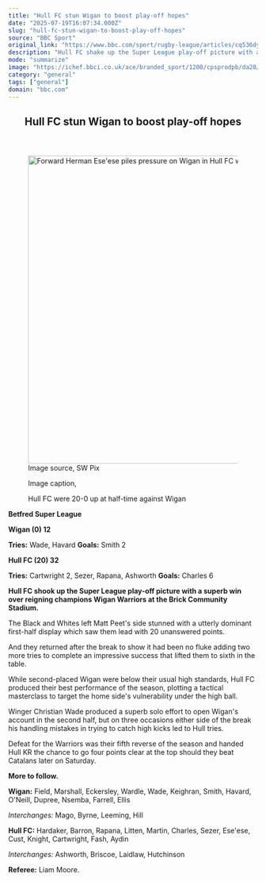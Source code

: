 ```yaml
---
title: "Hull FC stun Wigan to boost play-off hopes"
date: "2025-07-19T16:07:34.000Z"
slug: "hull-fc-stun-wigan-to-boost-play-off-hopes"
source: "BBC Sport"
original_link: "https://www.bbc.com/sport/rugby-league/articles/cq536dy69ypo"
description: "Hull FC shake up the Super League play-off picture with a superb win at reigning champions Wigan Warriors."
mode: "summarize"
image: "https://ichef.bbci.co.uk/ace/branded_sport/1200/cpsprodpb/da20/live/94e77e70-64b6-11f0-9881-954771c01d18.jpg"
category: "general"
tags: ["general"]
domain: "bbc.com"
---
```

<div id="readability-page-1" class="page"><article id="urn-bbc-ares--article-cq536dy69ypo"><header data-component="headline-block"><h2 id="main-heading" type="headline" tabindex="-1"><span role="text">Hull FC stun Wigan to boost play-off hopes</span></h2></header><div data-component="image-block"><figure><p><span><picture><source srcset="https://ichef.bbci.co.uk/ace/standard/240/cpsprodpb/da20/live/94e77e70-64b6-11f0-9881-954771c01d18.jpg.webp 240w, https://ichef.bbci.co.uk/ace/standard/320/cpsprodpb/da20/live/94e77e70-64b6-11f0-9881-954771c01d18.jpg.webp 320w, https://ichef.bbci.co.uk/ace/standard/480/cpsprodpb/da20/live/94e77e70-64b6-11f0-9881-954771c01d18.jpg.webp 480w, https://ichef.bbci.co.uk/ace/standard/624/cpsprodpb/da20/live/94e77e70-64b6-11f0-9881-954771c01d18.jpg.webp 624w, https://ichef.bbci.co.uk/ace/standard/800/cpsprodpb/da20/live/94e77e70-64b6-11f0-9881-954771c01d18.jpg.webp 800w, https://ichef.bbci.co.uk/ace/standard/976/cpsprodpb/da20/live/94e77e70-64b6-11f0-9881-954771c01d18.jpg.webp 976w" type="image/webp"><img alt="Forward Herman Ese'ese piles pressure on Wigan in Hull FC win " src="https://ichef.bbci.co.uk/ace/standard/1104/cpsprodpb/da20/live/94e77e70-64b6-11f0-9881-954771c01d18.jpg" srcset="https://ichef.bbci.co.uk/ace/standard/240/cpsprodpb/da20/live/94e77e70-64b6-11f0-9881-954771c01d18.jpg 240w, https://ichef.bbci.co.uk/ace/standard/320/cpsprodpb/da20/live/94e77e70-64b6-11f0-9881-954771c01d18.jpg 320w, https://ichef.bbci.co.uk/ace/standard/480/cpsprodpb/da20/live/94e77e70-64b6-11f0-9881-954771c01d18.jpg 480w, https://ichef.bbci.co.uk/ace/standard/624/cpsprodpb/da20/live/94e77e70-64b6-11f0-9881-954771c01d18.jpg 624w, https://ichef.bbci.co.uk/ace/standard/800/cpsprodpb/da20/live/94e77e70-64b6-11f0-9881-954771c01d18.jpg 800w, https://ichef.bbci.co.uk/ace/standard/976/cpsprodpb/da20/live/94e77e70-64b6-11f0-9881-954771c01d18.jpg 976w" width="1104" height="621.1252268602541"></picture></span><span role="text"><span>Image source, </span>SW Pix</span></p><figcaption><span>Image caption, </span><p>Hull FC were 20-0 up at half-time against Wigan</p></figcaption></figure></div><div data-component="text-block"><p><b>Betfred Super League</b></p><p><b>Wigan (0) 12</b></p><p><b>Tries:</b> Wade, Havard <b>Goals:</b> Smith 2</p><p><b>Hull FC (20) 32</b></p><p><b>Tries:</b> Cartwright 2, Sezer, Rapana, Ashworth <b>Goals:</b> Charles 6</p></div><div data-component="text-block"><p><b>Hull FC shook up the Super League play-off picture with a superb win over reigning champions Wigan Warriors at the Brick Community Stadium.</b></p><p>The Black and Whites left Matt Peet's side stunned with a utterly dominant first-half display which saw them lead with 20 unanswered points.</p><p>And they returned after the break to show it had been no fluke adding two more tries to complete an impressive success that lifted them to sixth in the table.</p><p>While second-placed Wigan were below their usual high standards, Hull FC produced their best performance of the season, plotting a tactical masterclass to target the home side's vulnerability under the high ball.</p><p>Winger Christian Wade produced a superb solo effort to open Wigan's account in the second half, but on three occasions either side of the break his handling mistakes in trying to catch high kicks led to Hull tries.</p><p>Defeat for the Warriors was their fifth reverse of the season and handed Hull KR the chance to go four points clear at the top should they beat Catalans later on Saturday.</p><p><b>More to follow.</b></p></div><div data-component="text-block"><p><b>Wigan:</b> Field, Marshall, Eckersley, Wardle, Wade, Keighran, Smith, Havard, O'Neill, Dupree, Nsemba, Farrell, Ellis</p><p><i>Interchanges:</i> Mago, Byrne, Leeming, Hill</p><p><b>Hull FC:</b> Hardaker, Barron, Rapana, Litten, Martin, Charles, Sezer, Ese'ese, Cust, Knight, Cartwright, Fash, Aydin</p><p><i>Interchanges:</i> Ashworth, Briscoe, Laidlaw, Hutchinson</p><p><b>Referee:</b> Liam Moore.</p></div></article></div>